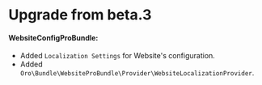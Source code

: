 Upgrade from beta.3
===================

#### WebsiteConfigProBundle:
- Added `Localization Settings` for Website's configuration.
- Added `Oro\Bundle\WebsiteProBundle\Provider\WebsiteLocalizationProvider`.

